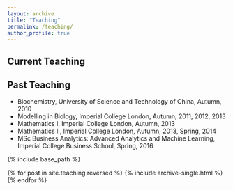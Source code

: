 ```yaml
---
layout: archive
title: "Teaching"
permalink: /teaching/
author_profile: true
---
```


## Current Teaching



## Past Teaching

* Biochemistry, University of Science and Technology of China, Autumn, 2010
* Modelling in Biology, Imperial College London, Autumn, 2011, 2012, 2013
* Mathematics I, Imperial College London, Autumn, 2013
* Mathematics II, Imperial College London, Autumn, 2013, Spring, 2014
* MSc Business Analytics: Advanced Analytics and Machine Learning, Imperial College Business School, Spring, 2016



{% include base_path %}

{% for post in site.teaching reversed %}
  {% include archive-single.html %}
{% endfor %}
